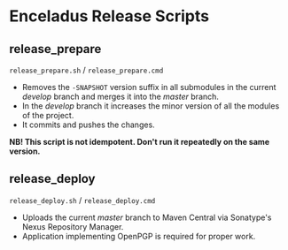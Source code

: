 # Enceladus Release Scripts

## release_prepare

`release_prepare.sh` / `release_prepare.cmd`

* Removes the `-SNAPSHOT` version suffix in all submodules in the current _develop_ branch and merges it into the _master_ branch.
* In the _develop_ branch it increases the minor version of all the modules of the project.
* It commits and pushes the changes.

**NB! This script is not idempotent. Don't run it repeatedly on the same version.**

## release_deploy

`release_deploy.sh` / `release_deploy.cmd`

* Uploads the current _master_ branch to Maven Central via Sonatype's Nexus Repository Manager.
* Application implementing OpenPGP is required for proper work. 

